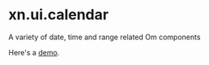 xn.ui.calendar
==============

A variety of date, time and range related Om components

Here's a [demo](https://rawgit.com/xnlogic/xn.ui.calendar/master/resources/demo/demo.html).
